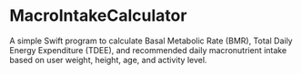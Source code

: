 # MacroIntakeCalculator
A simple Swift program to calculate Basal Metabolic Rate (BMR), Total Daily Energy Expenditure (TDEE), and recommended daily macronutrient intake based on user weight, height, age, and activity level.
